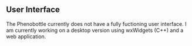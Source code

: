 ## User Interface

The Phenobottle currently does not have a fully fuctioning user interface. I am currently working on a desktop version using wxWidgets (C++) and a web application. 